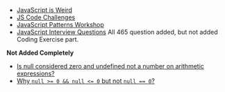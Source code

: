 * [JavaScript is Weird](https://www.youtube.com/watch?v=pZUTdw6zcck)
* [JS Code Challenges](https://jscodechallenges.vercel.app/)
* [JavaScript Patterns Workshop](https://javascriptpatterns.vercel.app/patterns)
* [JavaScript Interview Questions](https://github.com/sudheerj/javascript-interview-questions) All 465 question added,
  but not added Coding Exercise part.


**Not Added Completely**
* [Is null considered zero and undefined not a number on arithmetic expressions?](https://stackoverflow.com/questions/21001320/is-null-considered-zero-and-undefined-not-a-number-on-arithmetic-expressions)
* [Why `null >= 0 && null <= 0` but not `null == 0`?](https://stackoverflow.com/questions/2910495/why-null-0-null-0-but-not-null-0)